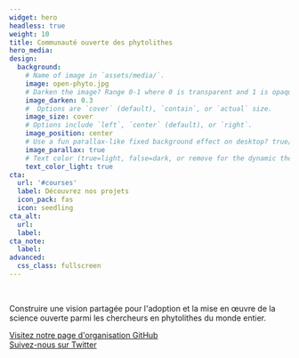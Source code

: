 ```yaml
---
widget: hero
headless: true
weight: 10
title: Communauté ouverte des phytolithes
hero_media: 
design:
  background:
    # Name of image in `assets/media/`.
    image: open-phyto.jpg
    # Darken the image? Range 0-1 where 0 is transparent and 1 is opaque.
    image_darken: 0.3
    #  Options are `cover` (default), `contain`, or `actual` size.
    image_size: cover
    # Options include `left`, `center` (default), or `right`.
    image_position: center
    # Use a fun parallax-like fixed background effect on desktop? true/false
    image_parallax: true
    # Text color (true=light, false=dark, or remove for the dynamic theme color).
    text_color_light: true
cta:
  url: '#courses'
  label: Découvrez nos projets
  icon_pack: fas
  icon: seedling
cta_alt:
  url:
  label:
cta_note:
  label:
advanced:
  css_class: fullscreen
---
```


<br>

Construire une vision partagée pour l'adoption et la mise en œuvre de la science ouverte parmi les chercheurs en phytolithes du monde entier.

<a class="github-button" href="https://github.com/open-phytoliths" data-icon="octicon-star" data-size="large" aria-label="Visitez notre page d'organisation GitHub">Visitez notre page d'organisation GitHub</a><br>
<a class="github-button" href="https://twitter.com/open_phytoliths" data-icon="octicon-star" data-size="large" aria-label="Suivez-nous sur Twitter">Suivez-nous sur Twitter</a></script>
